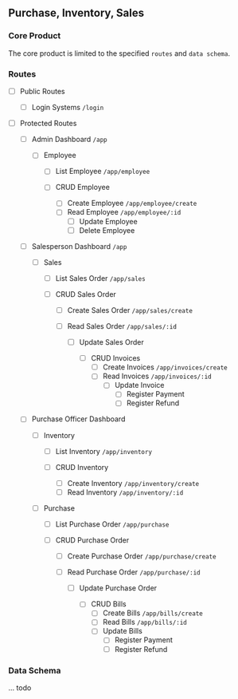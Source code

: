 ## Purchase, Inventory, Sales

### Core Product

The core product is limited to the specified `routes` and `data schema`.

### Routes

- [ ] Public Routes

  - [ ] Login Systems `/login`

- [ ] Protected Routes

  - [ ] Admin Dashboard `/app`

    - [ ] Employee

      - [ ] List Employee `/app/employee`

      - [ ] CRUD Employee
        - [ ] Create Employee `/app/employee/create`
        - [ ] Read Employee `/app/employee/:id`
          - [ ] Update Employee
          - [ ] Delete Employee

  - [ ] Salesperson Dashboard `/app`

    - [ ] Sales

      - [ ] List Sales Order `/app/sales`

      - [ ] CRUD Sales Order

        - [ ] Create Sales Order `/app/sales/create`
        - [ ] Read Sales Order `/app/sales/:id`

          - [ ] Update Sales Order

            - [ ] CRUD Invoices
              - [ ] Create Invoices `/app/invoices/create`
              - [ ] Read Invoices `/app/invoices/:id`
                - [ ] Update Invoice
                  - [ ] Register Payment
                  - [ ] Register Refund

  - [ ] Purchase Officer Dashboard

    - [ ] Inventory

      - [ ] List Inventory `/app/inventory`

      - [ ] CRUD Inventory
        - [ ] Create Inventory `/app/inventory/create`
        - [ ] Read Inventory `/app/inventory/:id`

    - [ ] Purchase

      - [ ] List Purchase Order `/app/purchase`

      - [ ] CRUD Purchase Order

        - [ ] Create Purchase Order `/app/purchase/create`
        - [ ] Read Purchase Order `/app/purchase/:id`

          - [ ] Update Purchase Order

            - [ ] CRUD Bills
              - [ ] Create Bills `/app/bills/create`
              - [ ] Read Bills `/app/bills/:id`
              - [ ] Update Bills
                - [ ] Register Payment
                - [ ] Register Refund

### Data Schema

... todo